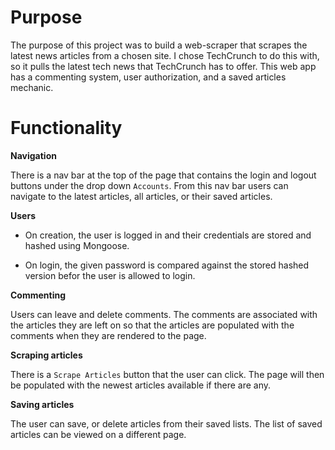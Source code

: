 # **Purpose**

The purpose of this project was to build a web-scraper that scrapes the latest news articles from a chosen site. I chose TechCrunch to do this with, so it pulls the latest tech news that TechCrunch has to offer. This web app has a commenting system, user authorization, and a saved articles mechanic.

# **Functionality**

**Navigation**

There is a nav bar at the top of the page that contains the login and logout buttons under the drop down `Accounts`. From this nav bar users can navigate to the latest articles, all articles, or their saved articles.

**Users**

* On creation, the user is logged in and their credentials are stored and hashed using Mongoose.

* On login, the given password is compared against the stored hashed version befor the user is allowed to login.

**Commenting**

Users can leave and delete comments. The comments are associated with the articles they are left on so that the articles are populated with the comments when they are rendered to the page.

**Scraping articles**

There is a `Scrape Articles` button that the user can click. The page will then be populated with the newest articles available if there are any.

**Saving articles**

The user can save, or delete articles from their saved lists. The list of saved articles can be viewed on a different page.